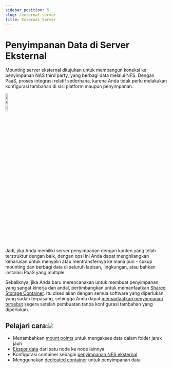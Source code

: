 ```yaml
---
sidebar_position: 5
slug: /external-server
title: External Server
---
```


# Penyimpanan Data di Server Eksternal

Mounting server eksternal ditujukan untuk membangun koneksi ke penyimpanan NAS third party, yang berbagi data melalui NFS. Dengan PaaS, proses integrasi relatif sederhana, karena Anda tidak perlu melakukan konfigurasi tambahan di sisi platform maupun penyimpanan.

<img src="https://assets.dewacloud.com/dewacloud-docs/data-storage/use-case/external-server/01-external-storage-server.png" alt="external storage server" width="12%"/>

Jadi, jika Anda memiliki server penyimpanan dengan konten yang telah terstruktur dengan baik, dengan opsi ini Anda dapat menghilangkan keharusan untuk menyalin atau mentransfernya ke mana pun - cukup mounting dan berbagi data di seluruh lapisan, lingkungan, atau bahkan instalasi PaaS yang multiple.

Sebaliknya, jika Anda baru merencanakan untuk membuat penyimpanan yang sangat kinerja dan andal, pertimbangkan untuk memanfaatkan [Shared Storage Container](<https://docs.dewacloud.com/docs/shared-storage-container/>). Itu disediakan dengan semua software yang diperlukan yang sudah terpasang, sehingga Anda dapat [memanfaatkan penyimpanan tersebut](<https://docs.dewacloud.com/docs/dedicated-storage/>) segera setelah pembuatan tanpa konfigurasi tambahan yang diperlukan.

## Pelajari cara:[![](#)](<https://docs.dewacloud.com/docs/external-nfs-storage/#learn-how-to>)

  * Menambahkan [mount points](<https://docs.dewacloud.com/docs/mount-points/>) untuk mengakses data dalam folder jarak jauh
  * [Ekspor data](<https://docs.dewacloud.com/docs/storage-exports/>) dari satu node ke node lainnya
  * Konfigurasi container sebagai [penyimpanan NFS eksternal](<https://docs.dewacloud.com/docs/configure-external-nfs-server/>)
  * Menggunakan [dedicated container](<https://docs.dewacloud.com/docs/dedicated-storage/>) untuk penyimpanan data